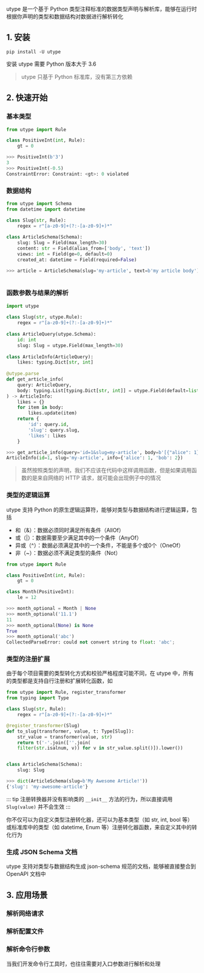 utype 是一个基于 Python 类型注释标准的数据类型声明与解析库，能够在运行时根据你声明的类型和数据结构对数据进行解析转化

## 1. 安装
```shell
pip install -U utype
```

安装 utype 需要 Python 版本大于 3.6

> utype 只基于 Python 标准库，没有第三方依赖


## 2. 快速开始

### 基本类型
```python
from utype import Rule

class PositiveInt(int, Rule):  
    gt = 0

>>> PositiveInt(b'3')
3
>>> PositiveInt(-0.5)
ConstraintError: Constraint: <gt>: 0 violated
``` 


### 数据结构
```python
from utype import Schema
from datetime import datetime

class Slug(str, Rule):  
    regex = r"[a-z0-9]+(?:-[a-z0-9]+)*"
    
class ArticleSchema(Schema):
	slug: Slug = Field(max_length=30)
	content: str = Field(alias_from=['body', 'text'])
	views: int = Field(ge=0, default=0)
	created_at: datetime = Field(required=False)

>>> article = ArticleSchema(slug='my-article', text=b'my article body')
	
```


### 函数参数与结果的解析
```python
import utype  
  
class Slug(str, utype.Rule):  
    regex = r"[a-z0-9]+(?:-[a-z0-9]+)*"  
  
class ArticleQuery(utype.Schema):  
    id: int  
    slug: Slug = utype.Field(max_length=30)  
  
class ArticleInfo(ArticleQuery):  
    likes: typing.Dict[str, int]  
  
@utype.parse  
def get_article_info(  
    query: ArticleQuery,  
    body: typing.List[typing.Dict[str, int]] = utype.Field(default=list)  
) -> ArticleInfo:  
    likes = {}  
    for item in body:  
        likes.update(item)  
    return {  
        'id': query.id,  
        'slug': query.slug,  
        'likes': likes  
    }

>>> get_article_info(query='id=1&slug=my-article', body=b'[{"alice": 1}, {"bob": 2}]')
ArticleInfo(id=1, slug='my-article', info={'alice': 1, 'bob': 2})
```

> 虽然按照类型的声明，我们不应该在代码中这样调用函数，但是如果调用函数的是来自网络的 HTTP 请求，就可能会出现例子中的情况


### 类型的逻辑运算
utype 支持 Python 的原生逻辑运算符，能够对类型与数据结构进行逻辑运算，包括
* 和（&）：数据必须同时满足所有条件（AllOf）
* 或（|）：数据需要至少满足其中的一个条件（AnyOf）
* 异或（^）：数据必须满足其中的一个条件，不能是多个或0个（OneOf）
* 非（~）：数据必须不满足类型的条件（Not）
```python
from utype import Rule

class PositiveInt(int, Rule):  
    gt = 0

class Month(PositiveInt):  
    le = 12

>>> month_optional = Month | None
>>> month_optional('11.1')
11
>>> month_optional(None) is None
True
>>> month_optional('abc')
CollectedParseError: could not convert string to float: 'abc';
```


### 类型的注册扩展

由于每个项目需要的类型转化方式和校验严格程度可能不同，在 utype 中，所有的类型都是支持自行注册和扩展转化函数，如

```python
from utype import Rule, register_transformer
from typing import Type

class Slug(str, Rule):  
    regex = r"[a-z0-9]+(?:-[a-z0-9]+)*"

@register_transformer(Slug)
def to_slug(transformer, value, t: Type[Slug]):
	str_value = transformer(value, str)
	return t('-'.join([''.join(
	filter(str.isalnum, v)) for v in str_value.split()]).lower())


class ArticleSchema(Schema):
	slug: Slug

>>> dict(ArticleSchema(slug=b'My Awesome Article!'))
{'slug': 'my-awesome-article'}
```

::: tip
注册转换器并没有影响类的 `__init__` 方法的行为，所以直接调用 `Slug(value)` 并不会生效
:::

你不仅可以为自定义类型注册转化器，还可以为基本类型（如 str, int, bool 等）或标准库中的类型（如 datetime, Enum 等）注册转化器函数，来自定义其中的转化行为

### 生成 JSON Schema 文档
utype 支持对类型与数据结构生成 json-schema 规范的文档，能够被直接整合到 OpenAPI 文档中


## 3. 应用场景

### 解析网络请求


### 解析配置文件


### 解析命令行参数

当我们开发命令行工具时，也往往需要对入口参数进行解析和处理

